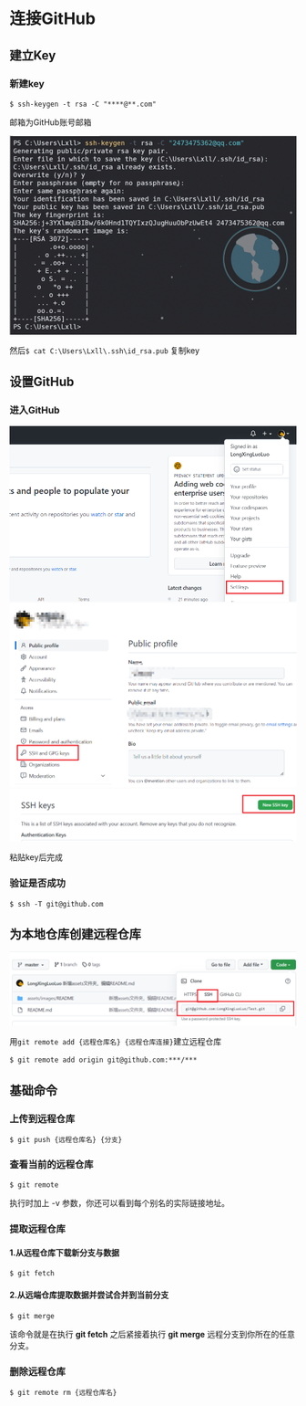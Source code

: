 # 连接GitHub

## 建立Key

### 新建key

```shell
$ ssh-keygen -t rsa -C "****@**.com"
```

邮箱为GitHub账号邮箱

<img src=".\assets\images\README\image-20220831231529692.png" alt="image-20220831231529692" style="zoom: 67%;" />

然后`$ cat C:\Users\Lxll\.ssh\id_rsa.pub` 复制key

## 设置GitHub

### 进入GitHub

<img src=".\assets\images\README\image-20220831231339090.png" alt="image-20220831231339090" style="zoom: 67%" />

<img src="assets/images/README/image-20220831233105602.png" alt="image-20220831233105602" style="zoom:67%;" />

<img src="assets/images/README/image-20220831233137391.png" alt="image-20220831233137391" style="zoom:67%;" />

粘贴key后完成

### 验证是否成功

```shell
$ ssh -T git@github.com
```

## 为本地仓库创建远程仓库

<img src="assets/images/README/image-20220831233435725.png" alt="image-20220831233435725" style="zoom:67%;" />

用`git remote add {远程仓库名} {远程仓库连接}`建立远程仓库

```shell
$ git remote add origin git@github.com:***/***
```

## 基础命令

### 上传到远程仓库

```shell
$ git push {远程仓库名} {分支}
```

### 查看当前的远程仓库

```shell
$ git remote
```

执行时加上 -v 参数，你还可以看到每个别名的实际链接地址。

### 提取远程仓库

#### 1.从远程仓库下载新分支与数据

```shell
$ git fetch
```

#### 2.从远端仓库提取数据并尝试合并到当前分支

```shell
$ git merge
```

该命令就是在执行 **git fetch** 之后紧接着执行 **git merge** 远程分支到你所在的任意分支。

### 删除远程仓库

```shell
$ git remote rm {远程仓库名}
```

